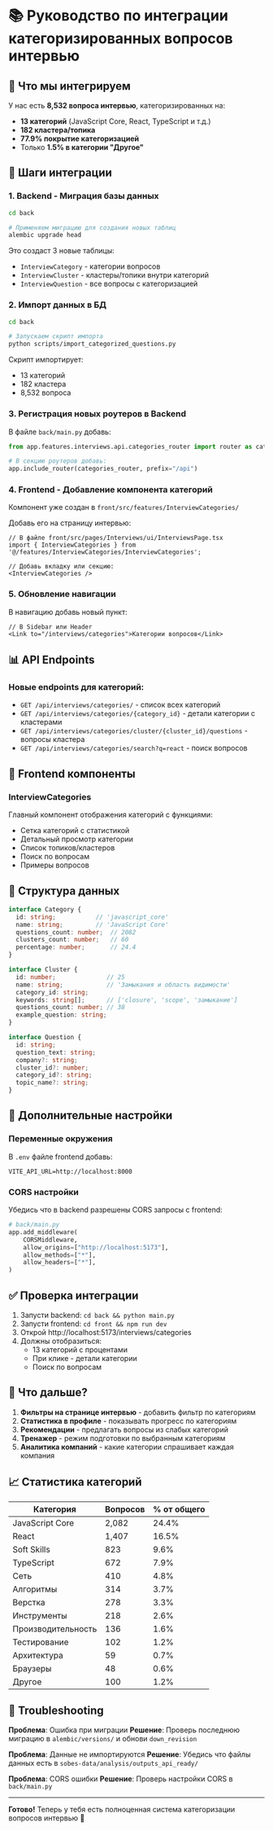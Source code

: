 # 📚 Руководство по интеграции категоризированных вопросов интервью

## 🎯 Что мы интегрируем

У нас есть **8,532 вопроса интервью**, категоризированных на:
- **13 категорий** (JavaScript Core, React, TypeScript и т.д.)
- **182 кластера/топика** 
- **77.9% покрытие категоризацией**
- Только **1.5% в категории "Другое"**

## 🚀 Шаги интеграции

### 1. Backend - Миграция базы данных

```bash
cd back

# Применяем миграцию для создания новых таблиц
alembic upgrade head
```

Это создаст 3 новые таблицы:
- `InterviewCategory` - категории вопросов
- `InterviewCluster` - кластеры/топики внутри категорий  
- `InterviewQuestion` - все вопросы с категоризацией

### 2. Импорт данных в БД

```bash
cd back

# Запускаем скрипт импорта
python scripts/import_categorized_questions.py
```

Скрипт импортирует:
- 13 категорий
- 182 кластера
- 8,532 вопроса

### 3. Регистрация новых роутеров в Backend

В файле `back/main.py` добавь:

```python
from app.features.interviews.api.categories_router import router as categories_router

# В секцию роутеров добавь:
app.include_router(categories_router, prefix="/api")
```

### 4. Frontend - Добавление компонента категорий

Компонент уже создан в `front/src/features/InterviewCategories/`

Добавь его на страницу интервью:

```tsx
// В файле front/src/pages/Interviews/ui/InterviewsPage.tsx
import { InterviewCategories } from '@/features/InterviewCategories/InterviewCategories';

// Добавь вкладку или секцию:
<InterviewCategories />
```

### 5. Обновление навигации

В навигацию добавь новый пункт:

```tsx
// В Sidebar или Header
<Link to="/interviews/categories">Категории вопросов</Link>
```

## 📊 API Endpoints

### Новые endpoints для категорий:

- `GET /api/interviews/categories/` - список всех категорий
- `GET /api/interviews/categories/{category_id}` - детали категории с кластерами
- `GET /api/interviews/categories/cluster/{cluster_id}/questions` - вопросы кластера
- `GET /api/interviews/categories/search?q=react` - поиск вопросов

## 🎨 Frontend компоненты

### InterviewCategories
Главный компонент отображения категорий с функциями:
- Сетка категорий с статистикой
- Детальный просмотр категории
- Список топиков/кластеров
- Поиск по вопросам
- Примеры вопросов

## 📁 Структура данных

```typescript
interface Category {
  id: string;           // 'javascript_core'
  name: string;         // 'JavaScript Core'
  questions_count: number;  // 2082
  clusters_count: number;   // 60
  percentage: number;       // 24.4
}

interface Cluster {
  id: number;              // 25
  name: string;            // 'Замыкания и область видимости'
  category_id: string;     
  keywords: string[];      // ['closure', 'scope', 'замыкание']
  questions_count: number; // 38
  example_question: string;
}

interface Question {
  id: string;
  question_text: string;
  company?: string;
  cluster_id?: number;
  category_id?: string;
  topic_name?: string;
}
```

## 🔧 Дополнительные настройки

### Переменные окружения

В `.env` файле frontend добавь:
```
VITE_API_URL=http://localhost:8000
```

### CORS настройки

Убедись что в backend разрешены CORS запросы с frontend:

```python
# back/main.py
app.add_middleware(
    CORSMiddleware,
    allow_origins=["http://localhost:5173"],
    allow_methods=["*"],
    allow_headers=["*"],
)
```

## ✅ Проверка интеграции

1. Запусти backend: `cd back && python main.py`
2. Запусти frontend: `cd front && npm run dev`
3. Открой http://localhost:5173/interviews/categories
4. Должны отобразиться:
   - 13 категорий с процентами
   - При клике - детали категории
   - Поиск по вопросам

## 🎯 Что дальше?

1. **Фильтры на странице интервью** - добавить фильтр по категориям
2. **Статистика в профиле** - показывать прогресс по категориям
3. **Рекомендации** - предлагать вопросы из слабых категорий
4. **Тренажер** - режим подготовки по выбранным категориям
5. **Аналитика компаний** - какие категории спрашивает каждая компания

## 📈 Статистика категорий

| Категория | Вопросов | % от общего |
|-----------|----------|-------------|
| JavaScript Core | 2,082 | 24.4% |
| React | 1,407 | 16.5% |
| Soft Skills | 823 | 9.6% |
| TypeScript | 672 | 7.9% |
| Сеть | 410 | 4.8% |
| Алгоритмы | 314 | 3.7% |
| Верстка | 278 | 3.3% |
| Инструменты | 218 | 2.6% |
| Производительность | 136 | 1.6% |
| Тестирование | 102 | 1.2% |
| Архитектура | 59 | 0.7% |
| Браузеры | 48 | 0.6% |
| Другое | 100 | 1.2% |

## 🐛 Troubleshooting

**Проблема**: Ошибка при миграции
**Решение**: Проверь последнюю миграцию в `alembic/versions/` и обнови `down_revision`

**Проблема**: Данные не импортируются
**Решение**: Убедись что файлы данных есть в `sobes-data/analysis/outputs_api_ready/`

**Проблема**: CORS ошибки
**Решение**: Проверь настройки CORS в `back/main.py`

---

**Готово!** Теперь у тебя есть полноценная система категоризации вопросов интервью 🎉